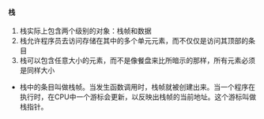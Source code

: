 #### 栈

1. 栈实际上包含两个级别的对象：栈帧和数据
2. 栈允许程序员去访问存储在其中的多个单元元素，而不仅仅是访问其顶部的条目
3. 栈可以包含任意大小的元素，而不是像餐盘来比所暗示的那样，所有元素必须是同样大小

- 栈中的条目叫做栈帧。当发生函数调用时，栈帧就被创建出来。当一个程序在执行时，在CPU中一个游标会更新，以反映出栈帧的当前地址。这个游标叫做栈指针。